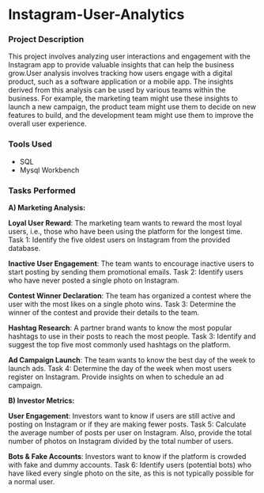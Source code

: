 # Instagram-User-Analytics

### Project Description 

This project involves analyzing user interactions and engagement with the Instagram app to provide valuable insights that can help the business grow.User analysis involves tracking how users engage with a digital product, such as a software application or a mobile app. The insights derived from this analysis can be used by various teams within the business. For example, the marketing team might use these insights to launch a new campaign, the product team might use them to decide on new features to build, and the development team might use them to improve the overall user experience.

### Tools Used

- SQL
- Mysql Workbench

### Tasks Performed


**A) Marketing Analysis:**

**Loyal User Reward**: The marketing team wants to reward the most loyal users, i.e., those who have been using the platform for the longest time.
Task 1: Identify the five oldest users on Instagram from the provided database.

**Inactive User Engagement**: The team wants to encourage inactive users to start posting by sending them promotional emails.
Task 2: Identify users who have never posted a single photo on Instagram.

**Contest Winner Declaration**: The team has organized a contest where the user with the most likes on a single photo wins.
Task 3: Determine the winner of the contest and provide their details to the team.

**Hashtag Research**: A partner brand wants to know the most popular hashtags to use in their posts to reach the most people.
Task 3: Identify and suggest the top five most commonly used hashtags on the platform.

**Ad Campaign Launch**: The team wants to know the best day of the week to launch ads.
Task 4: Determine the day of the week when most users register on Instagram. Provide insights on when to schedule an ad campaign.

**B) Investor Metrics:**

**User Engagement**: Investors want to know if users are still active and posting on Instagram or if they are making fewer posts.
Task 5: Calculate the average number of posts per user on Instagram. Also, provide the total number of photos on Instagram divided by the total number of users.

**Bots & Fake Accounts**: Investors want to know if the platform is crowded with fake and dummy accounts.
Task 6: Identify users (potential bots) who have liked every single photo on the site, as this is not typically possible for a normal user.

